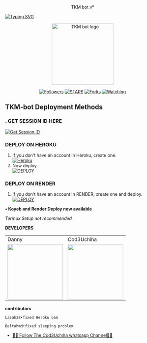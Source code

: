<p align="center">
TKM bot v²
</p>

<a href="https://git.io/typing-svg"><img src="https://readme-typing-svg.demolab.com?font=Black+Ops+One&size=50&pause=1000&color=1BAFBAFF&center=true&width=910&height=100&lines=THANKS FOR CHOOSING +TKM-bot;MULTI+DEVICE+WHATSAPP+BOT" alt="Typing SVG" /></a>
  </p>

<p align="center">
  <a href="https://github.com/Cod3Uchiha">
    <img alt="TKM bot logo" height="200" src="https://telegra.ph/file/e07a3d933fb4cad0b3791.jpg">
  </a>
</p>

<p align="center">
  <a href="https://github.com/Cod3Uchiha?tab=followers"><img title="Followers" src="https://img.shields.io/github/followers/Cod3Uchiha?label=Followers&style=social"></a>
  <a href="https://github.com/Cod3Uchiha/TKM-bot/stargazers/"><img title="STARS" src="https://img.shields.io/github/stars/Cod3Uchiha/TKM-bot?&style=social"></a>
  <a href="https://github.com/Cod3Uchiha/TKM-bot/network/members"><img title="Forks" src="https://img.shields.io/github/forks/Cod3Uchiha/TKM-bot?style=social"></a>
  <a href="https://github.com/Cod3Uchiha/TKM-bot/watchers"><img title="Watching" src="https://img.shields.io/github/watchers/Cod3Uchiha/TKM-bot?label=Watching&style=social"></a>
</p>

 ## TKM-bot Deployment Methods

### . GET SESSION ID HERE

<a href='https://cod3uchiha1-bfca01cac304.herokuapp.com/' target="_blank"><img alt='Get Session ID' src='https://img.shields.io/badge/Click here to get your session id-blue?style=for-the-badge&logo=opencv&logoColor=white'/></a> 

### DEPLOY ON HEROKU

1. If you don't have an account in Heroku, create one.
    <br>
    <a href='https://signup.heroku.com/' target="_blank"><img alt='Heroku' src='https://img.shields.io/badge/-Create-purple?style=for-the-badge&logo=heroku&logoColor=white'/></a>
2. Now deploy.
    <br>
    <a href='https://dashboard.heroku.com/new?template=https://github.com/Cod3Uchiha/TKM-bot' target="_blank"><img alt='DEPLOY' src='https://img.shields.io/badge/-DEPLOY-purple?style=for-the-badge&logo=heroku&logoColor=white'/></a>

### DEPLOY ON RENDER

1. If you don't have an account in RENDER, create one and deploy.
    <br>
    <a href='https://dashboard.render.com/select-repo?type=web' target="_blank"><img alt='DEPLOY' src='https://img.shields.io/badge/-DEPLOY-black?style=for-the-badge&logo=render&logoColor=white'/></a>

**• Koyeb and Render Deploy now available**

_Termux Setup not recommended_

**DEVELOPERS**

<table>
  <tr>
    <td>Danny</td>
    <td>Cod3Uchiha</td>
  </tr>
  <tr>
    <td><a href="https://github.com/DannyAkintunde"><img src="https://avatars.githubusercontent.com/u/142972494?v=4" width="180"</td>
    <td><a href="https://github.com/Cod3Uchiha"><img src="https://telegra.ph/file/7d1d362a15f946d427db1.jpg" width="180"</td>
  </tr>
</table>

**contributors**

```
Lazak28•fixed Heroku ban
```
```
Beltahmd•fixed sleeping problem
```

* [🧑‍💻 Follow The Cod3Uchiha whatsapp Channel🧑‍💻](https://whatsapp.com/channel/0029VaKjSra9WtC0kuJqvl0g)


